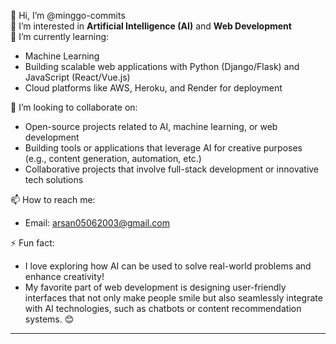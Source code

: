 <!---
minggo-commits/minggo-commits is a ✨ special ✨ repository because its `README.md` (this file) appears on your GitHub profile.
You can click the Preview link to take a look at your changes.
--->

👋 Hi, I’m @minggo-commits  
👀 I’m interested in **Artificial Intelligence (AI)** and **Web Development**  
🌱 I’m currently learning:  
- Machine Learning   
- Building scalable web applications with Python (Django/Flask) and JavaScript (React/Vue.js)  
- Cloud platforms like AWS, Heroku, and Render for deployment  

💞️ I’m looking to collaborate on:  
- Open-source projects related to AI, machine learning, or web development  
- Building tools or applications that leverage AI for creative purposes (e.g., content generation, automation, etc.)  
- Collaborative projects that involve full-stack development or innovative tech solutions  

📫 How to reach me:  
- Email: arsan05062003@gmail.com   

⚡ Fun fact:  
- I love exploring how AI can be used to solve real-world problems and enhance creativity!  
- My favorite part of web development is designing user-friendly interfaces that not only make people smile but also seamlessly integrate with AI technologies, such as chatbots or content recommendation systems. 😊  

---
